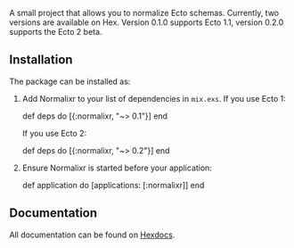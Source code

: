 A small project that allows you to normalize Ecto schemas. Currently,
two versions are available on Hex. Version 0.1.0 supports Ecto 1.1,
version 0.2.0 supports the Ecto 2 beta.

## Installation

The package can be installed as:

  1. Add Normalixr to your list of dependencies in `mix.exs`. If you use Ecto 1:

        def deps do
          [{:normalixr, "~> 0.1"}]
        end

     If you use Ecto 2:

        def deps do
          [{:normalixr, "~> 0.2"}]
        end

  2. Ensure Normalixr is started before your application:

        def application do
          [applications: [:normalixr]]
        end

## Documentation

All documentation can be found on [Hexdocs](https://hexdocs.pm/normalixr/0.2.0).

